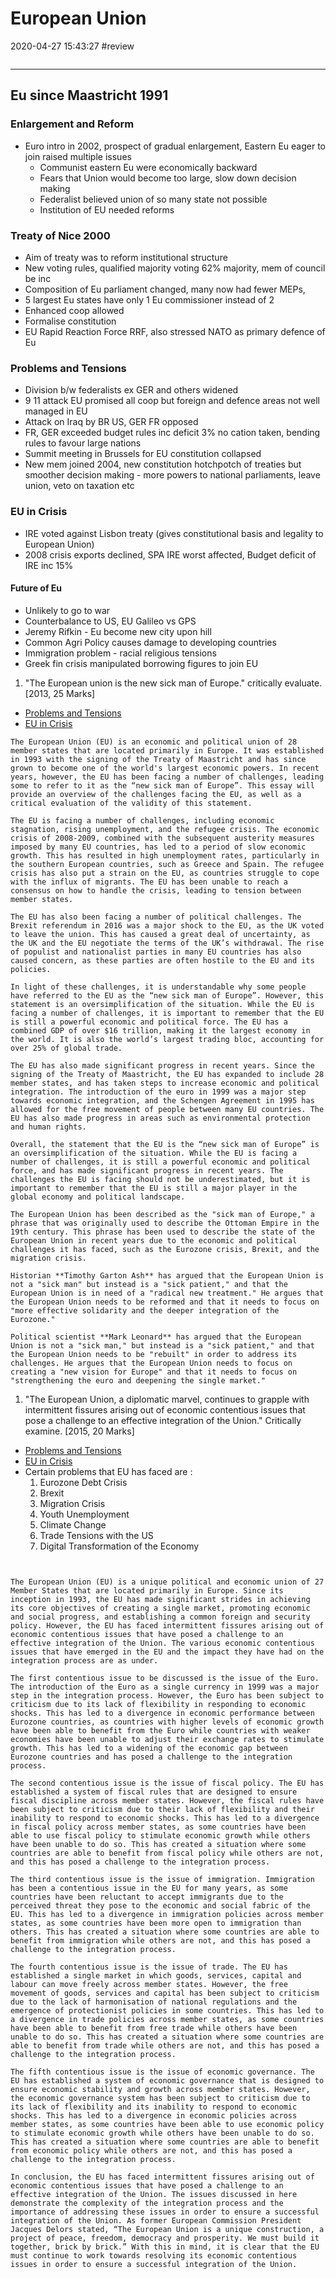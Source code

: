 # European Union

2020-04-27 15:43:27
#review

```toc
```

---

## Eu since Maastricht 1991

### Enlargement and Reform

- Euro intro in 2002, prospect of gradual enlargement, Eastern Eu eager to join raised multiple issues
	- Communist eastern Eu were economically backward
	- Fears that Union would become too large, slow down decision making
	- Federalist believed union of so many state not possible
	- Institution of EU needed reforms

### Treaty of Nice 2000

- Aim of treaty was to reform institutional structure
- New voting rules, qualified majority voting 62% majority, mem of council be inc
- Composition of Eu parliament changed, many now had fewer MEPs,
- 5 largest Eu states have only 1 Eu commissioner instead of 2
- Enhanced coop allowed
- Formalise constitution
- EU Rapid Reaction Force RRF, also stressed NATO as primary defence of Eu

### Problems and Tensions

- Division b/w federalists ex GER and others widened
- 9 11 attack EU promised all coop but foreign and defence areas not well managed in EU
- Attack on Iraq by BR US, GER FR opposed
- FR, GER exceeded budget rules inc deficit 3% no cation taken, bending rules to favour large nations
- Summit meeting in Brussels for EU constitution collapsed
- New mem joined 2004, new constitution hotchpotch of treaties but smoother decision making - more powers to national parliaments, leave union, veto on taxation etc

### EU in Crisis

- IRE voted against Lisbon treaty (gives constitutional basis and legality to European Union)
- 2008 crisis exports declined, SPA IRE worst affected, Budget deficit of IRE inc 15%

#### Future of Eu

- Unlikely to go to war
- Counterbalance to US, EU Galileo vs GPS
- Jeremy Rifkin - Eu become new city upon hill
- Common Agri Policy causes damage to developing countries
- Immigration problem - racial religious tensions
- Greek fin crisis manipulated borrowing figures to join EU

1. "The European union is the new sick man of Europe." critically evaluate. [2013, 25 Marks]
- [Problems and Tensions](onenote:[[European]]%20Union&section-id={8A5A4BC6-4F34-476F-9EFC-DA75DA779FD7}&page-id={FE1A3CEF-E2EF-4729-A63A-4EDF72606163}&object-id={33ECD25D-6FFE-4202-9D81-030B8C860605}&42&base-path=https://d.docs.live.net/bbc8be5bd337910c/Documents/History%20Optional/World%20History/Part%20II/Unificaiton%20of%20Europe.one)
- [EU in Crisis](onenote:[[European]]%20Union&section-id={8A5A4BC6-4F34-476F-9EFC-DA75DA779FD7}&page-id={FE1A3CEF-E2EF-4729-A63A-4EDF72606163}&object-id={33ECD25D-6FFE-4202-9D81-030B8C860605}&5A&base-path=https://d.docs.live.net/bbc8be5bd337910c/Documents/History%20Optional/World%20History/Part%20II/Unificaiton%20of%20Europe.one)

```ad-Answer
The European Union (EU) is an economic and political union of 28 member states that are located primarily in Europe. It was established in 1993 with the signing of the Treaty of Maastricht and has since grown to become one of the world's largest economic powers. In recent years, however, the EU has been facing a number of challenges, leading some to refer to it as the “new sick man of Europe”. This essay will provide an overview of the challenges facing the EU, as well as a critical evaluation of the validity of this statement.

The EU is facing a number of challenges, including economic stagnation, rising unemployment, and the refugee crisis. The economic crisis of 2008-2009, combined with the subsequent austerity measures imposed by many EU countries, has led to a period of slow economic growth. This has resulted in high unemployment rates, particularly in the southern European countries, such as Greece and Spain. The refugee crisis has also put a strain on the EU, as countries struggle to cope with the influx of migrants. The EU has been unable to reach a consensus on how to handle the crisis, leading to tension between member states.

The EU has also been facing a number of political challenges. The Brexit referendum in 2016 was a major shock to the EU, as the UK voted to leave the union. This has caused a great deal of uncertainty, as the UK and the EU negotiate the terms of the UK’s withdrawal. The rise of populist and nationalist parties in many EU countries has also caused concern, as these parties are often hostile to the EU and its policies.

In light of these challenges, it is understandable why some people have referred to the EU as the “new sick man of Europe”. However, this statement is an oversimplification of the situation. While the EU is facing a number of challenges, it is important to remember that the EU is still a powerful economic and political force. The EU has a combined GDP of over $16 trillion, making it the largest economy in the world. It is also the world’s largest trading bloc, accounting for over 25% of global trade.

The EU has also made significant progress in recent years. Since the signing of the Treaty of Maastricht, the EU has expanded to include 28 member states, and has taken steps to increase economic and political integration. The introduction of the euro in 1999 was a major step towards economic integration, and the Schengen Agreement in 1995 has allowed for the free movement of people between many EU countries. The EU has also made progress in areas such as environmental protection and human rights.

Overall, the statement that the EU is the “new sick man of Europe” is an oversimplification of the situation. While the EU is facing a number of challenges, it is still a powerful economic and political force, and has made significant progress in recent years. The challenges the EU is facing should not be underestimated, but it is important to remember that the EU is still a major player in the global economy and political landscape.

```

```ad-Views
The European Union has been described as the "sick man of Europe," a phrase that was originally used to describe the Ottoman Empire in the 19th century. This phrase has been used to describe the state of the European Union in recent years due to the economic and political challenges it has faced, such as the Eurozone crisis, Brexit, and the migration crisis.

Historian **Timothy Garton Ash** has argued that the European Union is not a "sick man" but instead is a "sick patient," and that the European Union is in need of a "radical new treatment." He argues that the European Union needs to be reformed and that it needs to focus on "more effective solidarity and the deeper integration of the Eurozone."

Political scientist **Mark Leonard** has argued that the European Union is not a "sick man," but instead is a "sick patient," and that the European Union needs to be "rebuilt" in order to address its challenges. He argues that the European Union needs to focus on creating a "new vision for Europe" and that it needs to focus on "strengthening the euro and deepening the single market."

```

1. "The European Union, a diplomatic marvel, continues to grapple with intermittent fissures arising out of economic contentious issues that pose a challenge to an effective integration of the Union." Critically examine. [2015, 20 Marks]
- [Problems and Tensions](onenote:[[European]]%20Union&section-id={8A5A4BC6-4F34-476F-9EFC-DA75DA779FD7}&page-id={FE1A3CEF-E2EF-4729-A63A-4EDF72606163}&object-id={33ECD25D-6FFE-4202-9D81-030B8C860605}&42&base-path=https://d.docs.live.net/bbc8be5bd337910c/Documents/History%20Optional/World%20History/Part%20II/Unificaiton%20of%20Europe.one)
- [EU in Crisis](onenote:[[European]]%20Union&section-id={8A5A4BC6-4F34-476F-9EFC-DA75DA779FD7}&page-id={FE1A3CEF-E2EF-4729-A63A-4EDF72606163}&object-id={33ECD25D-6FFE-4202-9D81-030B8C860605}&5A&base-path=https://d.docs.live.net/bbc8be5bd337910c/Documents/History%20Optional/World%20History/Part%20II/Unificaiton%20of%20Europe.one)
- Certain problems that EU has faced are :
	1. Eurozone Debt Crisis
	2. Brexit
	3. Migration Crisis
	4. Youth Unemployment
	5. Climate Change
	6. Trade Tensions with the US
	7. Digital Transformation of the Economy

```ad-Answer


The European Union (EU) is a unique political and economic union of 27 Member States that are located primarily in Europe. Since its inception in 1993, the EU has made significant strides in achieving its core objectives of creating a single market, promoting economic and social progress, and establishing a common foreign and security policy. However, the EU has faced intermittent fissures arising out of economic contentious issues that have posed a challenge to an effective integration of the Union. The various economic contentious issues that have emerged in the EU and the impact they have had on the integration process are as under.

The first contentious issue to be discussed is the issue of the Euro. The introduction of the Euro as a single currency in 1999 was a major step in the integration process. However, the Euro has been subject to criticism due to its lack of flexibility in responding to economic shocks. This has led to a divergence in economic performance between Eurozone countries, as countries with higher levels of economic growth have been able to benefit from the Euro while countries with weaker economies have been unable to adjust their exchange rates to stimulate growth. This has led to a widening of the economic gap between Eurozone countries and has posed a challenge to the integration process.

The second contentious issue is the issue of fiscal policy. The EU has established a system of fiscal rules that are designed to ensure fiscal discipline across member states. However, the fiscal rules have been subject to criticism due to their lack of flexibility and their inability to respond to economic shocks. This has led to a divergence in fiscal policy across member states, as some countries have been able to use fiscal policy to stimulate economic growth while others have been unable to do so. This has created a situation where some countries are able to benefit from fiscal policy while others are not, and this has posed a challenge to the integration process.

The third contentious issue is the issue of immigration. Immigration has been a contentious issue in the EU for many years, as some countries have been reluctant to accept immigrants due to the perceived threat they pose to the economic and social fabric of the EU. This has led to a divergence in immigration policies across member states, as some countries have been more open to immigration than others. This has created a situation where some countries are able to benefit from immigration while others are not, and this has posed a challenge to the integration process.

The fourth contentious issue is the issue of trade. The EU has established a single market in which goods, services, capital and labour can move freely across member states. However, the free movement of goods, services and capital has been subject to criticism due to the lack of harmonisation of national regulations and the emergence of protectionist policies in some countries. This has led to a divergence in trade policies across member states, as some countries have been able to benefit from free trade while others have been unable to do so. This has created a situation where some countries are able to benefit from trade while others are not, and this has posed a challenge to the integration process.

The fifth contentious issue is the issue of economic governance. The EU has established a system of economic governance that is designed to ensure economic stability and growth across member states. However, the economic governance system has been subject to criticism due to its lack of flexibility and its inability to respond to economic shocks. This has led to a divergence in economic policies across member states, as some countries have been able to use economic policy to stimulate economic growth while others have been unable to do so. This has created a situation where some countries are able to benefit from economic policy while others are not, and this has posed a challenge to the integration process.

In conclusion, the EU has faced intermittent fissures arising out of economic contentious issues that have posed a challenge to an effective integration of the Union. The issues discussed in here demonstrate the complexity of the integration process and the importance of addressing these issues in order to ensure a successful integration of the Union. As former European Commission President Jacques Delors stated, “The European Union is a unique construction, a project of peace, freedom, democracy and prosperity. We must build it together, brick by brick.” With this in mind, it is clear that the EU must continue to work towards resolving its economic contentious issues in order to ensure a successful integration of the Union.

```

